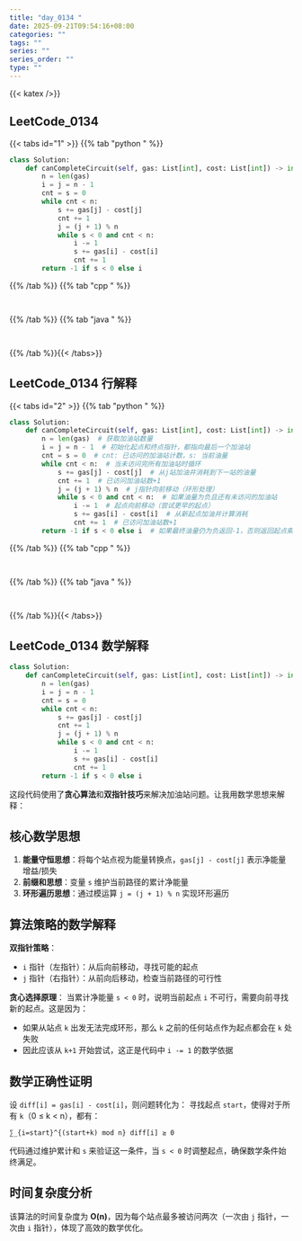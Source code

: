 ```yaml
---
title: "day_0134 "
date: 2025-09-21T09:54:16+08:00
categories: ""
tags: ""
series: ""
series_order: ""
type: ""
---
```


{{< katex />}}


## LeetCode_0134 

{{< tabs id="1" >}}
{{% tab "python " %}}

```python 
class Solution:
    def canCompleteCircuit(self, gas: List[int], cost: List[int]) -> int:
        n = len(gas)
        i = j = n - 1
        cnt = s = 0
        while cnt < n:
            s += gas[j] - cost[j]
            cnt += 1
            j = (j + 1) % n
            while s < 0 and cnt < n:
                i -= 1
                s += gas[i] - cost[i]
                cnt += 1
        return -1 if s < 0 else i 
```

{{% /tab %}}
{{% tab "cpp " %}}

```cpp 
 
```

{{% /tab %}}
{{% tab "java " %}}

```java 
 
```

{{% /tab %}}{{< /tabs>}}

## LeetCode_0134  行解释

{{< tabs id="2" >}}
{{% tab "python " %}}

```python
class Solution:
    def canCompleteCircuit(self, gas: List[int], cost: List[int]) -> int:
        n = len(gas)  # 获取加油站数量
        i = j = n - 1  # 初始化起点和终点指针，都指向最后一个加油站
        cnt = s = 0  # cnt: 已访问的加油站计数，s: 当前油量
        while cnt < n:  # 当未访问完所有加油站时循环
            s += gas[j] - cost[j]  # 从j站加油并消耗到下一站的油量
            cnt += 1  # 已访问加油站数+1
            j = (j + 1) % n  # j指针向前移动（环形处理）
            while s < 0 and cnt < n:  # 如果油量为负且还有未访问的加油站
                i -= 1  # 起点向前移动（尝试更早的起点）
                s += gas[i] - cost[i]  # 从新起点加油并计算消耗
                cnt += 1  # 已访问加油站数+1
        return -1 if s < 0 else i  # 如果最终油量仍为负返回-1，否则返回起点索引
```

{{% /tab %}}
{{% tab "cpp " %}}

```cpp 
 
```

{{% /tab %}}
{{% tab "java " %}}

```java 
 
```

{{% /tab %}}{{< /tabs>}}

## LeetCode_0134  数学解释

```python 
class Solution:
    def canCompleteCircuit(self, gas: List[int], cost: List[int]) -> int:
        n = len(gas)
        i = j = n - 1
        cnt = s = 0
        while cnt < n:
            s += gas[j] - cost[j]
            cnt += 1
            j = (j + 1) % n
            while s < 0 and cnt < n:
                i -= 1
                s += gas[i] - cost[i]
                cnt += 1
        return -1 if s < 0 else i 
```


这段代码使用了**贪心算法**和**双指针技巧**来解决加油站问题。让我用数学思想来解释：

## 核心数学思想

1. **能量守恒思想**：将每个站点视为能量转换点，`gas[j] - cost[j]` 表示净能量增益/损失
2. **前缀和思想**：变量 `s` 维护当前路径的累计净能量
3. **环形遍历思想**：通过模运算 `j = (j + 1) % n` 实现环形遍历

## 算法策略的数学解释

**双指针策略**：
- `i` 指针（左指针）：从后向前移动，寻找可能的起点
- `j` 指针（右指针）：从前向后移动，检查当前路径的可行性

**贪心选择原理**：
当累计净能量 `s < 0` 时，说明当前起点 `i` 不可行，需要向前寻找新的起点。这是因为：
- 如果从站点 `k` 出发无法完成环形，那么 `k` 之前的任何站点作为起点都会在 `k` 处失败
- 因此应该从 `k+1` 开始尝试，这正是代码中 `i -= 1` 的数学依据

## 数学正确性证明

设 `diff[i] = gas[i] - cost[i]`，则问题转化为：
寻找起点 `start`，使得对于所有 `k`（0 ≤ k < n），都有：
```
∑_{i=start}^{(start+k) mod n} diff[i] ≥ 0
```

代码通过维护累计和 `s` 来验证这一条件，当 `s < 0` 时调整起点，确保数学条件始终满足。

## 时间复杂度分析

该算法的时间复杂度为 **O(n)**，因为每个站点最多被访问两次（一次由 `j` 指针，一次由 `i` 指针），体现了高效的数学优化。
